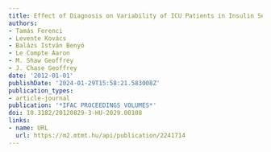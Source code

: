 ```yaml
---
title: Effect of Diagnosis on Variability of ICU Patients in Insulin Sensitivity
authors:
- Tamás Ferenci
- Levente Kovács
- Balázs István Benyó
- Le Compte Aaron
- M. Shaw Geoffrey
- J. Chase Geoffrey
date: '2012-01-01'
publishDate: '2024-01-29T15:58:21.583008Z'
publication_types:
- article-journal
publication: '*IFAC PROCEEDINGS VOLUMES*'
doi: 10.3182/20120829-3-HU-2029.00108
links:
- name: URL
  url: https://m2.mtmt.hu/api/publication/2241714
---
```

